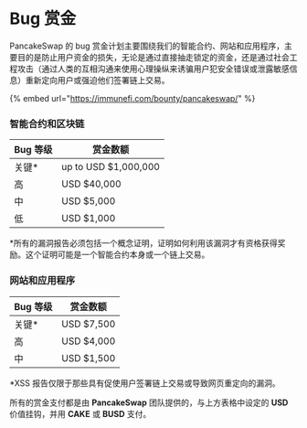 # Bug 赏金

PancakeSwap 的 bug 赏金计划主要围绕我们的智能合约、网站和应用程序，主要目的是防止用户资金的损失，无论是通过直接抽走锁定的资金，还是通过社会工程攻击（通过人类的互相沟通来使用心理操纵来诱骗用户犯安全错误或泄露敏感信息）重新定向用户或强迫他们签署链上交易。

{% embed url="https://immunefi.com/bounty/pancakeswap/" %}

### 智能合约和区块链

| Bug 等级 | 赏金数额                 |
| ------ | -------------------- |
| 关键\*   | up to USD $1,000,000 |
| 高      | USD $40,000          |
| 中      | USD $5,000           |
| 低      | USD $1,000           |

\*所有的漏洞报告必须包括一个概念证明，证明如何利用该漏洞才有资格获得奖励。这个证明可能是一个智能合约本身或一个链上交易。

### 网站和应用程序

| Bug 等级 | 赏金数额       |
| ------ | ---------- |
| 关键\*   | USD $7,500 |
| 高      | USD $4,000 |
| 中      | USD $1,500 |

\*XSS 报告仅限于那些具有促使用户签署链上交易或导致网页重定向的漏洞。&#x20;

所有的赏金支付都是由 **PancakeSwap** 团队提供的，与上方表格中设定的 **USD** 价值挂钩，并用 **CAKE** 或 **BUSD** 支付。
